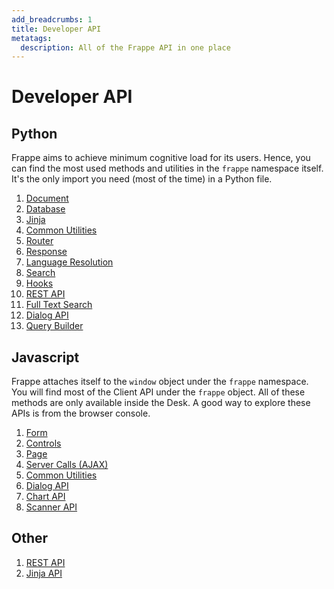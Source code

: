```yaml
---
add_breadcrumbs: 1
title: Developer API
metatags:
  description: All of the Frappe API in one place
---
```


# Developer API

## Python

Frappe aims to achieve minimum cognitive load for its users. Hence, you can find
the most used methods and utilities in the `frappe` namespace itself. It's the
only import you need (most of the time) in a Python file.

1. [Document](/docs/user/en/api/document)
1. [Database](/docs/user/en/api/database)
1. [Jinja](/docs/user/en/api/jinja)
1. [Common Utilities](/docs/user/en/api/utils)
1. [Router](/docs/user/en/python-api/routing-and-rendering)
1. [Response](/docs/user/en/python-api/response)
1. [Language Resolution](/docs/user/en/python-api/language)
1. [Search](/docs/user/en/python-api/search)
1. [Hooks](/docs/user/en/python-api/hooks)
1. [REST API](/docs/user/en/api/rest)
1. [Full Text Search](/docs/user/en/api/full-text-search)
1. [Dialog API](/docs/user/en/api/py-dialog)
1. [Query Builder](/docs/user/en/api/query-builder)

## Javascript

Frappe attaches itself to the `window` object under the `frappe` namespace. You
will find most of the Client API under the `frappe` object. All of these methods
are only available inside the Desk. A good way to explore these APIs is from the
browser console.

1. [Form](/docs/user/en/api/form)
1. [Controls](/docs/user/en/api/controls)
1. [Page](/docs/user/en/api/page)
1. [Server Calls (AJAX)](/docs/user/en/api/server-calls)
1. [Common Utilities](/docs/user/en/api/js-utils)
1. [Dialog API](/docs/user/en/api/dialog)
1. [Chart API](/docs/user/en/api/chart)
1. [Scanner API](/docs/user/en/api/scanner)

## Other

1. [REST API](/docs/user/en/api/rest)
1. [Jinja API](/docs/user/en/api/jinja)
